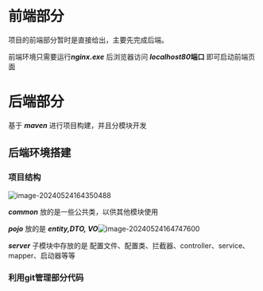 # 前端部分

项目的前端部分暂时是直接给出，主要先完成后端。

前端环境只需要运行***nginx.exe*** 后浏览器访问 ***localhost80*端口** 即可启动前端页面



# 后端部分

基于 ***maven*** 进行项目构建，并且分模块开发



## 后端环境搭建

### 项目结构

![image-20240524164350488](C:\Users\tyx\AppData\Roaming\Typora\typora-user-images\image-20240524164350488.png)

***common*** 放的是一些公共类，以供其他模块使用

***pojo*** 放的是 ***entity,DTO, VO***![image-20240524164747600](C:\Users\tyx\AppData\Roaming\Typora\typora-user-images\image-20240524164747600.png)

***server*** 子模块中存放的是 配置文件、配置类、拦截器、controller、service、mapper、启动器等等



### 利用git管理部分代码